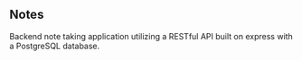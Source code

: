 ## Notes

Backend note taking application utilizing a RESTful API built on express with a PostgreSQL database.
